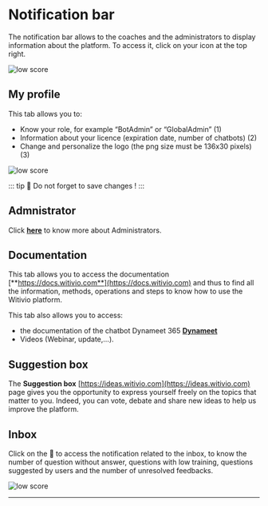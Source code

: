 # Notification bar

The notification bar allows to the coaches and the administrators to display
information about the platform. To access it, click on your icon at the top
right.

<div class="image_center">
  <img :src="$withBase('/assets/img/virtual-agent-studio/notification_bar/notification1.png')" alt="low score">
</div>

## My profile

This tab allows you to:

-   Know your role, for example “BotAdmin” or “GlobalAdmin” (1)
-   Information about your licence (expiration date, number of chatbots) (2)
-   Change and personalize the logo (the png size must be 136x30 pixels) (3)

<div class="image_center">
  <img :src="$withBase('/assets/img/virtual-agent-studio/notification_bar/notification2.png')" alt="low score">
</div>

::: tip 💾
Do not forget to save changes !
:::


## Admnistrator

Click [**here**](/solutions/virtual-agent-studio/chatbot/licence_administrators) to know more about Administrators.



## Documentation

This tab allows you to access the documentation [**https://docs.witivio.com**](https://docs.witivio.com)
and thus to find all the information, methods, operations and steps to know how
to use the Witivio platform.

This tab also allows you to access:

-   the documentation of the chatbot Dynameet 365 [**Dynameet**](/en/dynameet/)
-   Videos (Webinar, update,...).



## Suggestion box

The **Suggestion box** [https://ideas.witivio.com](https://ideas.witivio.com) page gives you the
opportunity to express yourself freely on the topics that matter to you. Indeed,
you can vote, debate and share new ideas to help us improve the platform.


## Inbox

Click on the 🔴 to access the notification related to the inbox, to know the
number of question without answer, questions with low training, questions
suggested by users and the number of unresolved feedbacks.

<div class="image_center">
  <img :src="$withBase('/assets/img/virtual-agent-studio/notification_bar/notification3.png')" alt="low score">
</div>


---


<Intercom />
<Clarity />
<GoogleAnalytics />
